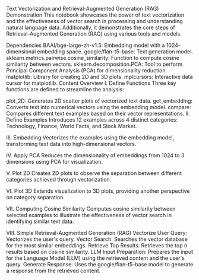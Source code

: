 Text Vectorization and Retrieval-Augmented Generation (RAG) Demonstration
This notebook showcases the power of text vectorization and the effectiveness of vector search in processing and understanding natural language data. Additionally, it demonstrates the core steps of Retrieval-Augmented Generation (RAG) using various tools and models.

Dependencies
BAAI/bge-large-zh-v1.5: Embedding model with a 1024-dimensional embedding space.
google/flan-t5-base: Text generation model.
sklearn.metrics.pairwise.cosine_similarity: Function to compute cosine similarity between vectors.
sklearn.decomposition.PCA: Tool to perform Principal Component Analysis (PCA) for dimensionality reduction.
matplotlib: Library for creating 2D and 3D plots.
mplcursors: Interactive data cursor for matplotlib.
Content Overview
I. Define Functions
Three key functions are defined to streamline the analysis:

plot_2D: Generates 2D scatter plots of vectorized text data.
get_embedding: Converts text into numerical vectors using the embedding model.
compare: Compares different text examples based on their vector representations.
II. Define Examples
Introduces 12 examples across 4 distinct categories: Technology, Finance, World Facts, and Stock Market.

III. Embedding
Vectorizes the examples using the embedding model, transforming text data into high-dimensional vectors.

IV. Apply PCA
Reduces the dimensionality of embeddings from 1024 to 3 dimensions using PCA for visualization.

V. Plot 2D
Creates 2D plots to observe the separation between different categories achieved through vectorization.

VI. Plot 3D
Extends visualization to 3D plots, providing another perspective on category separation.

VII. Computing Cosine Similarity
Computes cosine similarity between selected examples to illustrate the effectiveness of vector search in identifying similar text data.

VIII. Simple Retrieval-Augmented Generation (RAG)
Vectorize User Query: Vectorizes the user's query.
Vector Search: Searches the vector database for the most similar embeddings.
Retrieve Top Results: Retrieves the top n results based on cosine similarity.
LLM Input Preparation: Prepares the input for the Language Model (LLM) using the retrieved content and the user's query.
Generate Response: Uses the google/flan-t5-base model to generate a response from the retrieved content.
